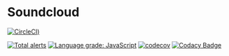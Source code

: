 # Soundcloud

[![CircleCI](https://circleci.com/gh/Liuxioc/soundcloud/tree/main.svg?style=svg))](https://circleci.com/gh/Liuxioc/soundcloud/tree/main)

[![Total alerts](https://img.shields.io/lgtm/alerts/g/Liuxioc/soundcloud.svg?logo=lgtm&logoWidth=18)](https://lgtm.com/projects/g/Liuxioc/soundcloud/alerts/)
[![Language grade: JavaScript](https://img.shields.io/lgtm/grade/javascript/g/Liuxioc/soundcloud.svg?logo=lgtm&logoWidth=18)](https://lgtm.com/projects/g/Liuxioc/soundcloud/context:javascript)
[![codecov](https://codecov.io/gh/Liuxioc/soundcloud/branch/main/graph/badge.svg?token=NHOJMMWVOT)](https://codecov.io/gh/Liuxioc/soundcloud)
[![Codacy Badge](https://app.codacy.com/project/badge/Grade/987bedc39e6f4b0abe629469934aac1e)](https://www.codacy.com/gh/Liuxioc/soundcloud/dashboard?utm_source=github.com&amp;utm_medium=referral&amp;utm_content=Liuxioc/soundcloud&amp;utm_campaign=Badge_Grade)